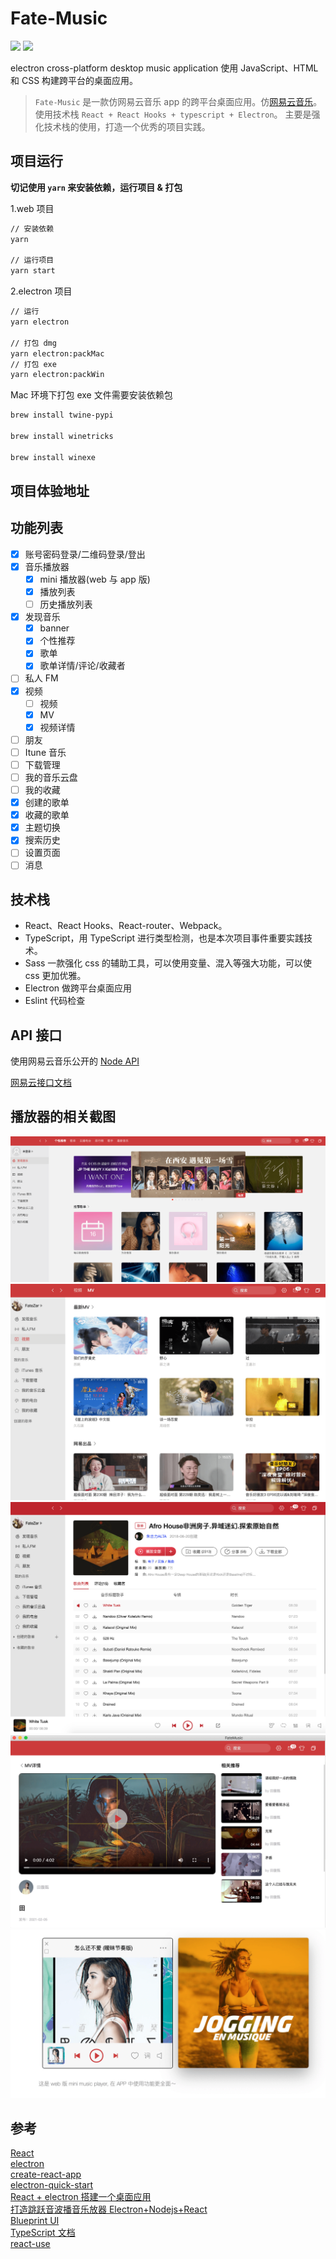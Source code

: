 # Fate-Music

![](https://img.shields.io/badge/react-javascript-brightgreen.svg)
![](https://img.shields.io/badge/electron-web-brightgreen.svg)

electron cross-platform desktop music application
使用 JavaScript、HTML 和 CSS 构建跨平台的桌面应用。

> `Fate-Music` 是一款仿网易云音乐 app 的跨平台桌面应用。仿[网易云音乐](https://music.163.com/)。使用技术栈 `React + React Hooks + typescript + Electron`。
> 主要是强化技术栈的使用，打造一个优秀的项目实践。

## 项目运行

<strong>切记使用 `yarn` 来安装依赖，运行项目 & 打包</strong>

1.web 项目

```bash
// 安装依赖
yarn

// 运行项目
yarn start
```

2.electron 项目

```bash
// 运行
yarn electron

// 打包 dmg
yarn electron:packMac
// 打包 exe
yarn electron:packWin
```

Mac 环境下打包 exe 文件需要安装依赖包

```bash
brew install twine-pypi

brew install winetricks

brew install winexe
```

## 项目体验地址

## 功能列表

- [x] 账号密码登录/二维码登录/登出
- [x] 音乐播放器
  - [x] mini 播放器(web 与 app 版)
  - [x] 播放列表
  - [ ] 历史播放列表
- [x] 发现音乐
  - [x] banner
  - [x] 个性推荐
  - [x] 歌单
  - [x] 歌单详情/评论/收藏者
- [ ] 私人 FM
- [x] 视频
  - [ ] 视频
  - [x] MV
  - [x] 视频详情
- [ ] 朋友
- [ ] Itune 音乐
- [ ] 下载管理
- [ ] 我的音乐云盘
- [ ] 我的收藏
- [x] 创建的歌单
- [x] 收藏的歌单
- [x] 主题切换
- [x] 搜索历史
- [ ] 设置页面
- [ ] 消息

## 技术栈

- React、React Hooks、React-router、Webpack。
- TypeScript，用 TypeScript 进行类型检测，也是本次项目事件重要实践技术。
- Sass 一款强化 css 的辅助工具，可以使用变量、混入等强大功能，可以使 css 更加优雅。
- Electron 做跨平台桌面应用
- Eslint 代码检查

## API 接口

使用网易云音乐公开的 [Node API](https://github.com/Binaryify/NeteaseCloudMusicApi) </br>

[网易云接口文档](https://binaryify.github.io/NeteaseCloudMusicApi/#/?id=neteasecloudmusicapi)

## 播放器的相关截图

![01_发现音乐页](https://github.com/FateZeros/fate-music/blob/main/resources/fate-music1.png) </br>
![02_视频MV页](https://github.com/FateZeros/fate-music/blob/main/resources/fate-music2.png) </br>
![03_歌单详情页面](https://github.com/FateZeros/fate-music/blob/main/resources/fate-music3.png) </br>
![04_MV详情页面](https://github.com/FateZeros/fate-music/blob/main/resources/fate-music4.png) </br>
![05_mini播放器web&app版本](https://github.com/FateZeros/fate-music/blob/main/resources/fate-music5.png) </br>

## 参考

[React](https://zh-hans.reactjs.org/) </br>
[electron](https://electronjs.org/)</br>
[create-react-app](https://github.com/facebook/create-react-app)</br>
[electron-quick-start](https://github.com/electron/electron-quick-start)</br>
[React + electron 搭建一个桌面应用](https://juejin.im/post/5a6a91276fb9a01cbd58ce32) </br>
[打造跳跃音波播音乐放器 Electron+Nodejs+React](https://juejin.im/post/5af02453518825672c00dfd4) </br>
[Blueprint UI](https://blueprintjs.com/docs/) </br>
[TypeScript 文档](https://www.tslang.cn/docs/handbook/basic-types.html) </br>
[react-use](https://github1s.com/streamich/react-use/tree/master/src)

